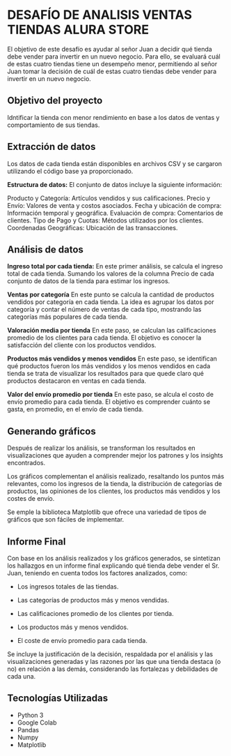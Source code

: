 
# DESAFÍO DE ANALISIS VENTAS TIENDAS ALURA STORE

El objetivo de este desafío es ayudar al señor Juan a decidir qué tienda debe vender para invertir en un nuevo negocio. Para ello, se evaluará cuál de estas cuatro tiendas tiene un desempeño menor, permitiendo al señor Juan tomar la decisión de cuál de estas cuatro tiendas debe vender para invertir en un nuevo negocio.

## Objetivo del proyecto
Idntificar la tienda con menor rendimiento en base a los datos de ventas y comportamiento de sus tiendas.

## Extracción de datos
Los datos de cada tienda están disponibles en archivos CSV y se cargaron utilizando el código base ya proporcionado.

**Estructura de datos:**
El conjunto de datos incluye la siguiente información:

Producto y Categoría: Artículos vendidos y sus calificaciones.
Precio y Envío: Valores de venta y costos asociados.
Fecha y ubicación de compra: Información temporal y geográfica.
Evaluación de compra: Comentarios de clientes.
Tipo de Pago y Cuotas: Métodos utilizados por los clientes.
Coordenadas Geográficas: Ubicación de las transacciones.

## Análisis de datos
**Ingreso total por cada tienda:**
En este primer análisis, se calcula el ingreso total de cada tienda. Sumando los valores de la columna Precio de cada conjunto de datos de la tienda para estimar los ingresos.

**Ventas por categoría**
En este punto se calcula la cantidad de productos vendidos por categoría en cada tienda. La idea es agrupar los datos por categoría y contar el número de ventas de cada tipo, mostrando las categorías más populares de cada tienda.

**Valoración media por tienda**
En este paso, se calculan las calificaciones promedio de los clientes para cada tienda. El objetivo es conocer la satisfacción del cliente con los productos vendidos.

**Productos más vendidos y menos vendidos**
En este paso, se identifican qué productos fueron los más vendidos y los menos vendidos en cada tienda se trata de visualizar los resultados para que quede claro qué productos destacaron en ventas en cada tienda.

**Valor del envío promedio por tienda**
En este paso, se alcula el costo de envío promedio para cada tienda. El objetivo es comprender cuánto se gasta, en promedio, en el envío de cada tienda.

## Generando gráficos
Después de realizar los análisis, se transforman los resultados en visualizaciones que ayuden a comprender mejor los patrones y los insights encontrados.

Los gráficos complementan el análisis realizado, resaltando los puntos más relevantes, como los ingresos de la tienda, la distribución de categorías de productos, las opiniones de los clientes, los productos más vendidos y los costes de envío.

Se emple la biblioteca Matplotlib que ofrece una variedad de tipos de gráficos que son fáciles de implementar.

## Informe Final
Con base en los análisis realizados y los gráficos generados, se sintetizan los hallazgos en un informe final explicando qué tienda debe vender el Sr. Juan, teniendo en cuenta todos los factores analizados, como:

- Los ingresos totales de las tiendas.

- Las categorías de productos más y menos vendidas.

- Las calificaciones promedio de los clientes por tienda.

- Los productos más y menos vendidos.

- El coste de envío promedio para cada tienda.

Se incluye la justificación de la decisión, respaldada por el análisis y las visualizaciones generadas y las razones por las que una tienda destaca (o no) en relación a las demás, considerando las fortalezas y debilidades de cada una.

## Tecnologías Utilizadas
* Python 3
* Google Colab
* Pandas
* Numpy
* Matplotlib
